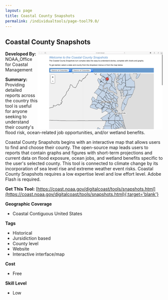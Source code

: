```yaml
---
layout: page
title: Coastal County Snapshots
permalink: /individualtools/page-tool79.0/
---
```

## Coastal County Snapshots

<img src="/images/scaled_250_400/TOOLID_79.0_ScreenCapture-1.png" style="max-height:250px;max-width:400;" align="right"/>

**Developed By:** NOAA_Office for Coastal Management

**Summary:** Providing detailed reports across the country this tool is useful for anyone seeking to understand their county's flood risk, ocean-related job opportunities, and/or wetland benefits.

Coastal County Snapshots begins with an interactive map that allows users to find and choose their county. The open-source map leads users to reports that contain graphs and figures with short-term projections and current data on flood exposure, ocean jobs, and wetland benefits specific to the user's selected county. This tool is connected to climate change by its incorporation of sea level rise and extreme weather event risks. Coastal County Snapshots requires a low expertise level and low effort level. Adobe Flash is required.

**Get This Tool:** [https://coast.noaa.gov/digitalcoast/tools/snapshots.html](https://coast.noaa.gov/digitalcoast/tools/snapshots.html){:target='blank'}

**Geographic Coverage**

* Coastal Contiguous United States

**Tags**

*  Historical
*  Jursidiction based
*  County level
*  Website
*  Interactive interface/map

**Cost**

* Free

**Skill Level**

* Low
